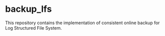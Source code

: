 backup_lfs
==========

This repository contains the implementation of consistent online backup for Log Structured File System.